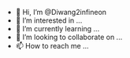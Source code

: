 - 👋 Hi, I’m @Diwang2infineon
- 👀 I’m interested in ...
- 🌱 I’m currently learning ...
- 💞️ I’m looking to collaborate on ...
- 📫 How to reach me ...

<!---
Diwang2infineon/Diwang2infineon is a ✨ special ✨ repository because its `README.md` (this file) appears on your GitHub profile.
You can click the Preview link to take a look at your changes.
--->
